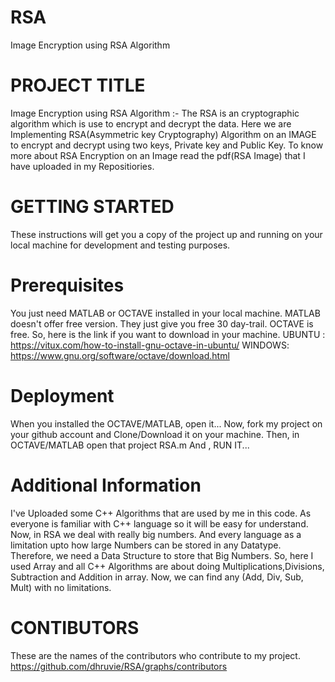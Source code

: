 # RSA
Image Encryption using RSA Algorithm 

# PROJECT TITLE

Image Encryption using RSA Algorithm :- The RSA is an cryptographic algorithm which is use to encrypt and decrypt the data. Here we are Implementing RSA(Asymmetric key Cryptography) Algorithm on an IMAGE to encrypt and decrypt using two keys, Private key and Public Key.
To know more about RSA Encryption on an Image read the pdf(RSA Image) that I have uploaded in my Repositiories.

# GETTING STARTED

These instructions will get you a copy of the project up and running on your local machine for development and testing purposes.

# Prerequisites

You just need MATLAB  or OCTAVE installed in your local machine.
MATLAB doesn't offer free version. They just give you free 30 day-trail.
OCTAVE is free. So, here is the link if you want to download in your machine.
UBUNTU : https://vitux.com/how-to-install-gnu-octave-in-ubuntu/
WINDOWS: https://www.gnu.org/software/octave/download.html


# Deployment

When you installed the OCTAVE/MATLAB, open it...
Now, fork my project on your github account and Clone/Download it on your machine.
Then, in OCTAVE/MATLAB open that project RSA.m
And , RUN IT... 


# Additional Information
I've Uploaded some C++ Algorithms that are used by me in this code. As everyone is familiar with C++ language so it will be easy for understand. 
Now, in RSA we deal with really big numbers. And every language as a limitation upto how large Numbers can be stored in any Datatype. Therefore, we need a Data Structure to store that Big Numbers. So, here I used Array and all  C++ Algorithms are about doing Multiplications,Divisions, Subtraction and Addition in array. Now, we can find any (Add, Div, Sub, Mult) with no limitations. 

# CONTIBUTORS
These are the names of the contributors who contribute to my project.
https://github.com/dhruvie/RSA/graphs/contributors

